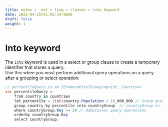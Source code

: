 ```yaml
---
title: notes > .net > linq > clauses > into keyword
date: 2022-04-25T21:03:34-0600
draft: false
weight: 1
---
```

# Into keyword
The `into` keyword is used in a select or group clause to create a temporary identifier that stores a query.  
Use this when you must perform additional query operations on a query after a grouping or select operation:

```cs
// percentileQuery is an IEnumerable<IGrouping<int, Country>>
var percentileQuery =
    from country in countries
    let percentile = (int)country.Population / 10_000_000 // Group according to population in ranges of 10M.
    group country by percentile into countryGroup  // countryGroup is the temporary identifer.
    where countryGroup.Key >= 20 // Additional query operations.
    orderby countryGroup.Key
    select countryGroup;
```
